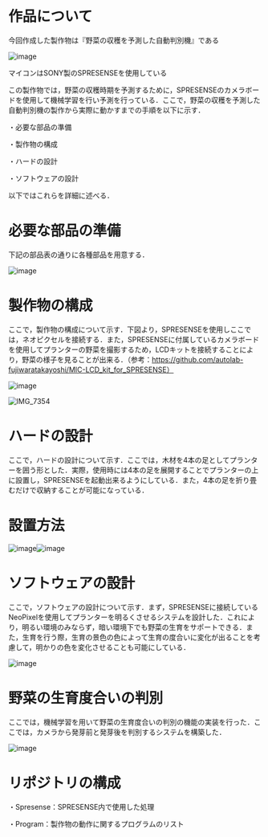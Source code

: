 # 作品について
今回作成した製作物は『野菜の収穫を予測した自動判別機』である

![image](https://github.com/Hoshino-coder/Book/assets/154045874/f4768797-0807-43c5-9eff-ff6afbdde5bf)

マイコンはSONY製のSPRESENSEを使用している

この製作物では，野菜の収穫時期を予測するために，SPRESENSEのカメラボードを使用して機械学習を行い予測を行っている．ここで，野菜の収穫を予測した自動判別機の製作から実際に動かすまでの手順を以下に示す．

・必要な部品の準備

・製作物の構成

・ハードの設計

・ソフトウェアの設計

以下ではこれらを詳細に述べる．

# 必要な部品の準備

下記の部品表の通りに各種部品を用意する．

![image](https://github.com/Hoshino-coder/Book/assets/154045874/cb7c5430-51b0-4a4f-9bf9-a88c850782bb)

# 製作物の構成

ここで，製作物の構成について示す．下図より，SPRESENSEを使用しここでは，ネオピクセルを接続する．また，SPRESENSEに付属しているカメラボードを使用してプランターの野菜を撮影するため，LCDキットを接続することにより，野菜の様子を見ることが出来る．（参考：https://github.com/autolab-fujiwaratakayoshi/MIC-LCD_kit_for_SPRESENSE）

![image](https://github.com/Hoshino-coder/Book/assets/154045874/66e36f39-efe9-47d4-903d-999e55a0375f)

![IMG_7354](https://github.com/Hoshino-coder/Book/assets/154045874/f975193f-f003-4774-81bd-c9bf53e06008)

# ハードの設計

ここで，ハードの設計について示す．ここでは，木材を4本の足としてプランターを囲う形とした．実際，使用時には4本の足を展開することでプランターの上に設置し，SPRESENSEを起動出来るようにしている．また，4本の足を折り畳むだけで収納することが可能になっている．

 # 設置方法
![image](https://github.com/Hoshino-coder/Book/assets/154045874/e1c27cd8-d438-45a0-9f3f-430d4b0e9122)![image](https://github.com/Hoshino-coder/Book/assets/154045874/005e6187-af14-4a44-9358-ec9879fe2102)


# ソフトウェアの設計

ここで，ソフトウェアの設計について示す．まず，SPRESENSEに接続しているNeoPixelを使用してプランターを明るくさせるシステムを設計した．これにより，明るい環境のみならず，暗い環境下でも野菜の生育をサポートできる．また，生育を行う際，生育の景色の色によって生育の度合いに変化が出ることを考慮して，明かりの色を変化させることも可能にしている．

![image](https://github.com/Hoshino-coder/Book/assets/154045874/4a811c34-9e0f-4aed-bfcd-8f99c2f05da2)

# 野菜の生育度合いの判別

ここでは，機械学習を用いて野菜の生育度合いの判別の機能の実装を行った．ここでは，カメラから発芽前と発芽後を判別するシステムを構築した．

![image](https://github.com/Hoshino-coder/Book/assets/154045874/9a3b462b-4719-462f-b8d9-5fdf30442ba7)

# リポジトリの構成

・Spresense：SPRESENSE内で使用した処理

・Program：製作物の動作に関するプログラムのリスト

